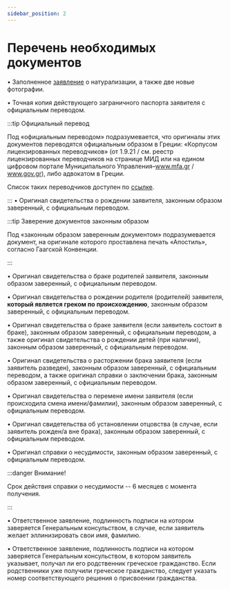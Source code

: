 ```yaml
---
sidebar_position: 2
---
```


# Перечень необходимых документов

•    Заполненное [заявление](https://www.mfa.gr/russia/images/stories/services/docs/aitisi_politografisis_15_par1.docx) о натурализации, а также две новые фотографии.

•    Точная копия действующего заграничного паспорта заявителя с официальным переводом.

:::tip Официальный перевод

Под «официальным переводом» подразумевается, что оригиналы этих документов переводятся официальным образом в Греции: «Корпусом лицензированных переводчиков» (от 1.9.21 / см. реестр лицензированных переводчиков на странице МИД или на едином цифровом портале Муниципального Управления–www.mfa.gr / www.gov.gr), либо адвокатом в Греции.

Список таких переводчиков доступен по [ссылке](../more-info/lawyers.md).

:::
•    Оригинал свидетельства о рождении заявителя, законным образом заверенный, с официальным переводом.

:::tip Заверение документов законным образом

Под «законным образом заверенным документом» подразумевается документ, на оригинале которого проставлена печать «Апостиль», согласно Гаагской Конвенции.

:::

•    Оригинал свидетельства о браке родителей заявителя, законным образом заверенный, с официальным переводом.

•    Оригинал свидетельства о рождении  родителя (родителей)  заявителя, **который является греком по происхождению**, законным образом заверенный, с официальным переводом.

•    Оригинал свидетельства о браке заявителя (если заявитель состоит в браке), законным образом заверенный, с официальным переводом, а также оригинал свидетельства о рождении детей (при наличии), законным образом заверенный, с официальным переводом.

•    Оригинал свидетельства о расторжении брака заявителя (если заявитель разведен), законным образом заверенный, с официальным переводом, а также оригинал справки  о заключении брака, законным образом заверенный, с официальным переводом.

•    Оригинал свидетельства о перемене имени заявителя (если происходила смена имени/фамилии), законным образом заверенный, с официальным переводом.

•    Оригинал свидетельства об установлении отцовства (в случае, если заявитель рожден/а вне брака), законным образом заверенный, с официальным переводом.

•    Оригинал справки о несудимости, законным образом заверенный, с официальным переводом.

:::danger Внимание!

Срок действия справки о несудимости -- 6 месяцев с момента получения.

:::

•    Ответственное заявление, подлинность подписи на котором заверяется Генеральным консульством, в случае, если заявитель желает эллинизировать свои имя, фамилию.

•    Ответственное заявление, подлинность подписи на котором заверяется Генеральным консульством, в котором заявитель указывает, получал ли его родственник греческое гражданство. Если родственники уже получили греческое гражданство, следует указать номер соответcтвующего решения о присвоении гражданства. 
